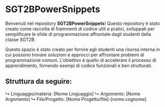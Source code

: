 # SGT2BPowerSnippets
Benvenuti nel repository **SGT2BPowerSnippets**! Questo repository è stato creato come raccolta di frammenti di codice utili e pratici, sviluppati per semplificare le sfide di programmazione affrontate dagli studenti della classe SGT2B.

Questo spazio è stato creato per fornire agli studenti una risorsa interna in cui possono trovare soluzioni e approcci per affrontare problemi di programmazione comuni. L'obiettivo è quello di accelerare il processo di apprendimento, fornendo esempi di codice funzionali e ben strutturati.

## Struttura da seguire:

↳ Linguaggio/materia: [Nome Linguaggio]
  ↳ Argomento: [Nome Argomento]
    ↳ File/Progetto: [Nome Progetto/file]-[nome.cognome]
